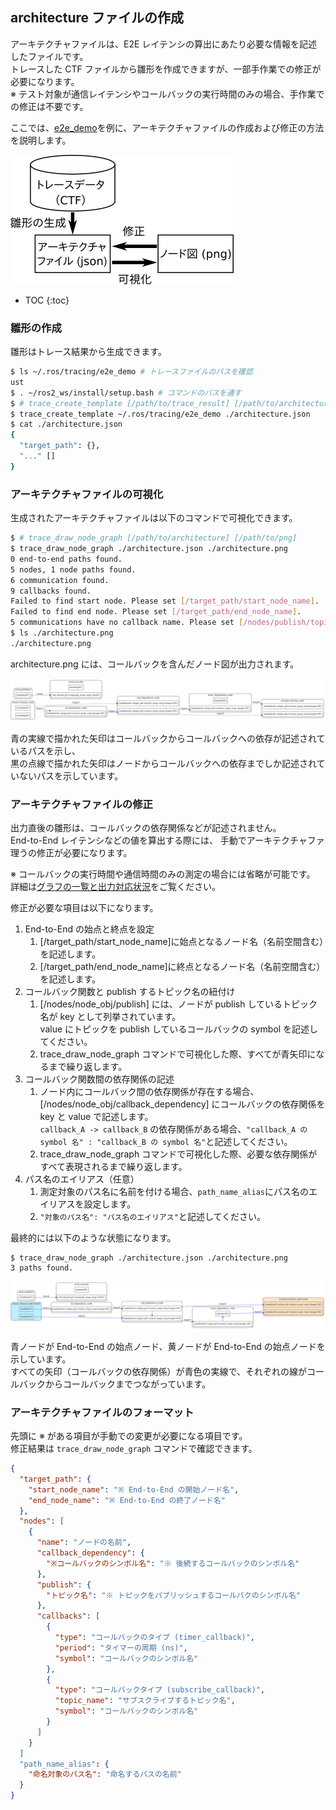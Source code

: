 ## architecture ファイルの作成

アーキテクチャファイルは、E2E レイテンシの算出にあたり必要な情報を記述したファイルです。  
トレースした CTF ファイルから雛形を作成できますが、一部手作業での修正が必要になります。  
※ テスト対象が通信レイテンシやコールバックの実行時間のみの場合、手作業での修正は不要です。

ここでは、[e2e_demo](https://github.com/hsgwa/e2e_demo)を例に、アーキテクチャファイルの作成および修正の方法を説明します。


[![how-to-create-architecture-file](../imgs/how_to_create_architecture_file.png)](../imgs/how_to_create_architecture_file.png)

* TOC
{:toc}

### 雛形の作成

雛形はトレース結果から生成できます。

```bash
$ ls ~/.ros/tracing/e2e_demo # トレースファイルのパスを確認
ust
$ . ~/ros2_ws/install/setup.bash # コマンドのパスを通す
$ # trace_create_template [/path/to/trace_result] [/path/to/architecture]
$ trace_create_template ~/.ros/tracing/e2e_demo ./architecture.json
$ cat ./architecture.json
{
  "target_path": {},
  "..." []
}
```

### アーキテクチャファイルの可視化

生成されたアーキテクチャファイルは以下のコマンドで可視化できます。

```bash
$ # trace_draw_node_graph [/path/to/architecture] [/path/to/png]
$ trace_draw_node_graph ./architecture.json ./architecture.png
0 end-to-end paths found.
5 nodes, 1 node paths found.
6 communication found.
9 callbacks found.
Failed to find start node. Please set [/target_path/start_node_name].
Failed to find end node. Please set [/target_path/end_node_name].
5 communications have no callback name. Please set [/nodes/publish/topic].
$ ls ./architecture.png
./architecture.png
```

architecture.png には、コールバックを含んだノード図が出力されます。

[![architecture-template](../imgs/node_graph_temp.png)](../imgs/node_graph_temp.png)

青の実線で描かれた矢印はコールバックからコールバックへの依存が記述されているパスを示し、  
黒の点線で描かれた矢印はノードからコールバックへの依存までしか記述されていないパスを示しています。

### アーキテクチャファイルの修正

出力直後の雛形は、コールバックの依存関係などが記述されません。  
End-to-End レイテンシなどの値を算出する際には、
手動でアーキテクチャファ理うの修正が必要になります。

※ コールバックの実行時間や通信時間のみの測定の場合には省略が可能です。  
詳細は[グラフの一覧と出力対応状況](./how_to_read_graph.md)をご覧ください。

修正が必要な項目は以下になります。

1. End-to-End の始点と終点を設定
   1. [/target_path/start_node_name]に始点となるノード名（名前空間含む）を記述します。
   2. [/target_path/end_node_name]に終点となるノード名（名前空間含む）を記述します。
2. コールバック関数と publish するトピック名の紐付け
   1. [/nodes/node_obj/publish] には、ノードが publish しているトピック名が key として列挙されています。  
      value にトピックを publish  しているコールバックの symbol を記述してください。
   3. trace_draw_node_graph コマンドで可視化した際、すべてが青矢印になるまで繰り返します。
3. コールバック関数間の依存関係の記述
   1. ノード内にコールバック間の依存関係が存在する場合、
      [/nodes/node_obj/callback_dependency] にコールバックの依存関係を key と value で記述します。  
      `callback_A -> callback_B` の依存関係がある場合、`"callback_A の symbol 名" : "callback_B の symbol 名"`と記述してください。
   2. trace_draw_node_graph コマンドで可視化した際、必要な依存関係がすべて表現されるまで繰り返します。
4. パス名のエイリアス（任意）
    1. 測定対象のパス名に名前を付ける場合、`path_name_alias`にパス名のエイリアスを設定します。
    2. `"対象のパス名": "パス名のエイリアス"`と記述してください。



最終的には以下のような状態になります。

```
$ trace_draw_node_graph ./architecture.json ./architecture.png
3 paths found.
```

[![architecture](../imgs/node_graph.png)](../imgs/node_graph.png)

青ノードが End-to-End の始点ノード、黄ノードが End-to-End の始点ノードを示しています。  
すべての矢印（コールバックの依存関係）が青色の実線で、それぞれの線がコールバックからコールバックまでつながっています。

### アーキテクチャファイルのフォーマット

先頭に ※ がある項目が手動での変更が必要になる項目です。  
修正結果は `trace_draw_node_graph` コマンドで確認できます。

```json
{
  "target_path": {
    "start_node_name": "※ End-to-End の開始ノード名",
    "end_node_name": "※ End-to-End の終了ノード名"
  },
  "nodes": [
    {
      "name": "ノードの名前",
      "callback_dependency": {
        "※コールバックのシンボル名": "※ 後続するコールバックのシンボル名"
      },
      "publish": {
        "トピック名": "※ トピックをパブリッシュするコールバクのシンボル名"
      },
      "callbacks": [
        {
          "type": "コールバックのタイプ (timer_callback)",
          "period": "タイマーの周期 (ns)",
          "symbol": "コールバックのシンボル名"
        },
        {
          "type": "コールバックタイプ (subscribe_callback)",
          "topic_name": "サブスクライブするトピック名",
          "symbol": "コールバックのシンボル名"
        }
      ]
    }
  ]
  "path_name_alias": {
    "命名対象のパス名": "命名するパスの名前"
  }
}
```
